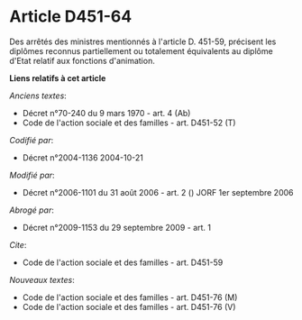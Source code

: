 # Article D451-64

Des arrêtés des ministres mentionnés à l'article D. 451-59, précisent les diplômes reconnus partiellement ou totalement
équivalents au diplôme d'Etat relatif aux fonctions d'animation.

**Liens relatifs à cet article**

_Anciens textes_:

  - Décret n°70-240 du 9 mars 1970 - art. 4 (Ab)
  - Code de l'action sociale et des familles - art. D451-52 (T)

_Codifié par_:

  - Décret n°2004-1136 2004-10-21

_Modifié par_:

  - Décret n°2006-1101 du 31 août 2006 - art. 2 () JORF 1er septembre 2006

_Abrogé par_:

  - Décret n°2009-1153 du 29 septembre 2009 - art. 1

_Cite_:

  - Code de l'action sociale et des familles - art. D451-59

_Nouveaux textes_:

  - Code de l'action sociale et des familles - art. D451-76 (M)
  - Code de l'action sociale et des familles - art. D451-76 (V)
